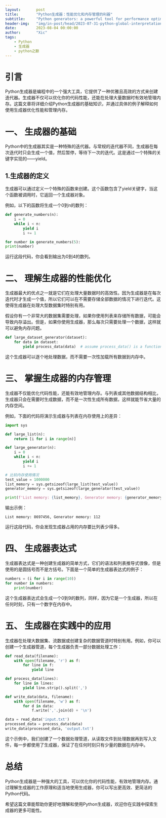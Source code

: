 ```yaml
---
layout:       post
title:        "Python生成器：性能优化和内存管理的利器"
subtitle:     "Python generators: a powerful tool for performance optimization and memory management"
header-img:   "img/in-post/head/2023-07-31-python-global-interpretation-lock.jpg"
date:         2023-08-04 00:00:00
author:       "Xic"
tags:
    - Python
    - 生成器
    - python之巅
---
```


# 引言
   Python生成器是编程中的一个强大工具，它提供了一种优雅且高效的方式来创建迭代器。生成器不仅可以优化你的代码性能，还能在处理大量数据时有效地管理内存。这篇文章将详细介绍Python生成器的基础知识，并通过具体的例子解释如何使用生成器优化性能和管理内存。

# 一、 生成器的基础
   Python中的生成器其实是一种特殊的迭代器。与常规的迭代器不同，生成器在每次迭代时只会生成一个值，然后暂停，等待下一次的迭代。这是通过一个特殊的关键字实现的——yield。

## 1.生成器的定义

生成器可以通过定义一个特殊的函数来创建。这个函数包含了yield关键字，当这个函数被调用时，它返回一个生成器对象。

例如，以下的函数将生成一个0到n的数列：

```python
def generate_numbers(n):
    i = 0
    while i < n:
        yield i
        i += 1

for number in generate_numbers(5):
print(number)
```
运行这段代码，你会看到输出为0到4的数列。

# 二、 理解生成器的性能优化

生成器最大的优点之一就是它们在处理大量数据时的高效性。因为生成器是在每次迭代时才生成一个值，所以它们可以在不需要存储全部数据的情况下进行迭代。这使得生成器在处理大型数据集时特别有用。

假设你有一个非常大的数据集需要处理，如果你使用列表来存储所有数据，可能会导致内存溢出。但是，如果你使用生成器，那么每次只需要处理一个数据，这样就可以避免内存问题。

```python
def large_dataset_generator(dataset):
    for data in dataset:
        yield process_data(data)  # assume process_data() is a function to process the data
```
这个生成器可以逐个地处理数据，而不需要一次性加载所有数据到内存中。

# 三、 掌握生成器的内存管理
   生成器不仅能优化代码性能，还能有效地管理内存。与列表或其他数据结构相比，生成器只会在需要时生成数据，而不是一次性生成所有数据，这样就能节省大量的内存空间。

例如，下面的代码将演示生成器与列表在内存使用上的差异：

```python
import sys

def large_list(n):
    return [i for i in range(n)]

def large_generator(n):
    i = 0
    while i < n:
        yield i
        i += 1

# 比较内存使用情况
test_value = 1000000
list_memory = sys.getsizeof(large_list(test_value))
generator_memory = sys.getsizeof(large_generator(test_value))

print(f'List memory: {list_memory}, Generator memory: {generator_memory}')
```
输出示例：
```
List memory: 8697456, Generator memory: 112
```

运行这段代码，你会发现生成器占用的内存要比列表少得多。

# 四、 生成器表达式

生成器表达式是一种创建生成器的简单方式，它们的语法和列表推导式很像，但是使用的是圆括号而不是方括号。下面是一个简单的生成器表达式的例子：

```python
numbers = (i for i in range(10))
for number in numbers:
    print(number)
```
这个生成器表达式会生成一个0到9的数列，同样，因为它是一个生成器，所以在任何时刻，只有一个数字在内存中。

# 五、 生成器在实践中的应用

生成器在处理大数据集、流数据或创建复杂的数据管道时特别有用。例如，你可以创建一个生成器管道，每个生成器负责一部分数据处理工作：

```python
def read_data(filename):
    with open(filename, 'r') as f:
        for line in f:
            yield line

def process_data(lines):
    for line in lines:
        yield line.strip().split(',')

def write_data(data, filename):
    with open(filename, 'w') as f:
        for d in data:
            f.write(','.join(d) + '\n')

data = read_data('input.txt')
processed_data = process_data(data)
write_data(processed_data, 'output.txt')
```
这个示例中，我们创建了一个数据处理管道，从读取文件到处理数据再到写入文件，每一步都使用了生成器，保证了在任何时刻只有少量的数据在内存中。

# 总结

Python生成器是一种强大的工具，可以优化你的代码性能，有效地管理内存。通过理解生成器的工作原理和适当地使用生成器，你可以写出更高效、更简洁的Python代码。

希望这篇文章能帮助你更好地理解和使用Python生成器，欢迎你在实践中探索生成器的更多可能性。